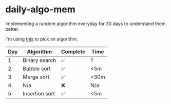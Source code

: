 # daily-algo-mem
Implementing a random algorithm everyday for 30 days to understand them better.

I'm using [this](https://github.com/catfoodeater/random-choice) to pick an algorithm.

| Day | Algorithm | Complete | Time |
|---|---|---|---|
| 1 | Binary search | ✅ | ? |
| 2 | Bubble sort | ✅ | <5m |
| 3 | Merge sort | ✅ | >30m |
| 4 | N/a | ❌ | N/a |
| 5 | Insertion sort | ✅ | <5m |
